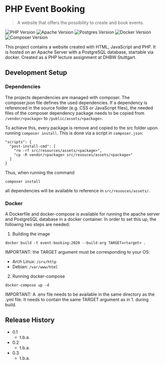 # PHP Event Booking
> A website that offers the possibility to create and book events.

![PHP Version][php-image]
![Apache Version][apache-image]
![Postgres Version][postgres-image]
![Docker Version][docker-image]
![Composer Version][composer-image]

This project contains a website created with HTML, JavaScript and PHP. It is hosted on an Apache Server with a PostgreSQL database, startable via docker. Created as a PHP lecture assignment at DHBW Stuttgart.

## Development Setup

### Dependencies

The projects dependencies are managed with composer. The composer.json file defines the used dependencies. If a dependency is referenced in the source folder (e.g. CSS or JavaScript files), the needed files of the composer dependency package needs to be copied from ```/vendor/<package>``` to ```/public/assets/<package>```.

To achieve this, every package is remove and copied to the src folder upon running ```composer install```. This is done via a script in ```composer.json```:
```
"scripts": {
  "post-install-cmd": [
    "rm -rf src/resources/assets/<package>",
    "cp -R vendor/<package> src/resouces/assets/<package>"
  ]
}
```

Thus, when running the command

```
composer install
```
all dependencies will be available to reference in ```src/resouces/assets/```.

### Docker

A Dockerfile and docker-compose is available for running the apache server and PostgreSQL database in a docker container. In order to set this up, the following two steps are needed:
1. Building the image
```
docker build -t event-booking:2020 --build-arg TARGET=<target> .
```

IMPORTANT: the TARGET argument must be corresponding to your OS:
* Arch Linux: ```/srv/http```
* Debian: ```/var/www/html```

2. Running docker-compose
```
docker-compose up -d
```

IMPORTANT: A .env file needs to be available in the same directory as the .yml file. It needs to contain the same TARGET argument as in 1. during build.

## Release History

* 0.1
    * t.b.a.
* 0.2
    * t.b.a.
* 0.3
    * t.b.a.

<!-- Markdown link & img dfn's -->
[php-image]: https://img.shields.io/badge/php-v7.4.3-brightgreen?style=flat-square&logo=php
[composer-image]: https://img.shields.io/badge/composer-v1.9.3-brightgreen?style=flat-square&logo=composer
[bootstrap-image]: https://img.shields.io/badge/bootstrap-v4.3.1-brightgreen?style=flat-square&logo=bootstrap
[postgres-image]: https://img.shields.io/badge/postgres-v12.2-brightgreen?style=flat-square&logo=postgresql
[docker-image]: https://img.shields.io/badge/docker-v19.03.6+-brightgreen?style=flat-square&logo=docker
[apache-image]: https://img.shields.io/badge/apache-v2.4.41+-brightgreen?style=flat-square&logo=apache
